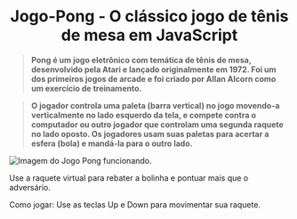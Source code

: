 <h1 align="center"> Jogo-Pong - O clássico jogo de tênis de mesa em JavaScript </h1>

>   **Pong é um jogo eletrônico com temática de tênis de mesa, desenvolvido pela Atari e lançado originalmente em 1972.
 Foi um dos primeiros jogos de arcade e foi criado por Allan Alcorn como um exercício de treinamento.**

>  **O jogador controla uma paleta (barra vertical) no jogo movendo-a verticalmente no lado esquerdo da tela, e compete 
contra o computador ou outro jogador que controlam uma segunda raquete no lado oposto. Os jogadores usam suas paletas
para acertar a esfera (bola) e mandá-la para o outro lado.**

![Imagem do Jogo Pong funcionando.](https://github.com/Milenaprado9999/Jogo-Pong/assets/50625429/6e8c17eb-0f05-47f6-8d0b-8f36e6ec148f)


Use a raquete virtual para rebater a bolinha e pontuar mais que o adversário. 


Como jogar: Use as teclas Up e Down para movimentar sua raquete. 
